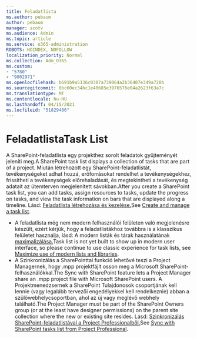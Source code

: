 ```yaml
---
title: Feladatlista
ms.author: pebaum
author: pebaum
manager: scotv
ms.audience: Admin
ms.topic: article
ms.service: o365-administration
ROBOTS: NOINDEX, NOFOLLOW
localization_priority: Normal
ms.collection: Adm_O365
ms.custom:
- "5780"
- "9002971"
ms.openlocfilehash: b691b9a5136c0307a739064a2b36407e349a720b
ms.sourcegitcommit: 8bc60ec34bc1e40685e3976576e04a2623f63a7c
ms.translationtype: MT
ms.contentlocale: hu-HU
ms.lasthandoff: 04/15/2021
ms.locfileid: "51829486"
---
```

# <a name="task-list"></a><span data-ttu-id="e3809-102">Feladatlista</span><span class="sxs-lookup"><span data-stu-id="e3809-102">Task List</span></span>

<span data-ttu-id="e3809-103">A SharePoint-feladatlista egy projekthez sorolt feladatok gyűjteményét jeleníti meg.</span><span class="sxs-lookup"><span data-stu-id="e3809-103">A SharePoint task list displays a collection of tasks that are part of a project.</span></span> <span data-ttu-id="e3809-104">Miután létrehozott egy SharePoint-feladatlistát, tevékenységeket adhat hozzá, erőforrásokat rendelhet a tevékenységekhez, frissítheti a tevékenységek előrehaladását, és megtekintheti a tevékenység adatait az ütemterven megjelenített sávokban.</span><span class="sxs-lookup"><span data-stu-id="e3809-104">After you create a SharePoint task list, you can add tasks, assign resources to tasks, update the progress on tasks, and view the task information on bars that are displayed along a timeline.</span></span> <span data-ttu-id="e3809-105">Lásd: [Feladatlista létrehozása és kezelése.](https://support.microsoft.com/office/466ad207-46fd-4c77-9af1-41bc23cec21a)</span><span class="sxs-lookup"><span data-stu-id="e3809-105">See [Create and manage a task list](https://support.microsoft.com/office/466ad207-46fd-4c77-9af1-41bc23cec21a).</span></span>  

-   <span data-ttu-id="e3809-106">A feladatlista még nem modern felhasználói felületen való megjelenésre készült, ezért kérjük, hogy a feladatlistákhoz továbbra is a klasszikus felületet használja, lásd: A modern listák és tárak használatának [maximalizálása.](https://docs.microsoft.com/sharepoint/dev/transform/modernize-userinterface-lists-and-libraries)</span><span class="sxs-lookup"><span data-stu-id="e3809-106">Task list is not yet built to show up in modern user interface, so please continue to use classic experience for task lists, see [Maximize use of modern lists and libraries](https://docs.microsoft.com/sharepoint/dev/transform/modernize-userinterface-lists-and-libraries).</span></span>
-   <span data-ttu-id="e3809-107">A Szinkronizálás a SharePointtal funkció lehetővé teszi a Project Managernek, hogy .mpp projektfájlt osson meg a Microsoft SharePoint-felhasználókkal.</span><span class="sxs-lookup"><span data-stu-id="e3809-107">The Sync with SharePoint feature lets a Project Manager share an .mpp project file with Microsoft SharePoint users.</span></span> <span data-ttu-id="e3809-108">A Projektmenedzsernek a SharePoint Tulajdonosok csoportjának kell lennie (vagy legalább tervezői engedélyekkel kell rendelkeznie) abban a szülőwebhelycsoportban, ahol az új vagy meglévő webhely található.</span><span class="sxs-lookup"><span data-stu-id="e3809-108">The Project Manager must be part of the SharePoint Owners group (or at the least have designer permissions) on the parent site collection where the new or existing site resides.</span></span> <span data-ttu-id="e3809-109">Lásd: [Szinkronizálás SharePoint-feladatlistával a Project Professionalből.](https://docs.microsoft.com/office/troubleshoot/project/sync-with-tasks-from-project)</span><span class="sxs-lookup"><span data-stu-id="e3809-109">See [Sync with SharePoint tasks list from Project Professional](https://docs.microsoft.com/office/troubleshoot/project/sync-with-tasks-from-project).</span></span>